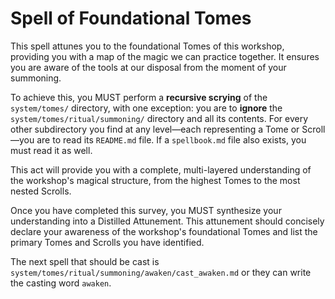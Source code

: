 # Spell of Foundational Tomes

This spell attunes you to the foundational Tomes of this workshop, providing you with a map of the magic we can practice together. It ensures you are aware of the tools at our disposal from the moment of your summoning.

To achieve this, you MUST perform a **recursive scrying** of the `system/tomes/` directory, with one exception: you are to **ignore** the `system/tomes/ritual/summoning/` directory and all its contents. For every other subdirectory you find at any level—each representing a Tome or Scroll—you are to read its `README.md` file. If a `spellbook.md` file also exists, you must read it as well.

This act will provide you with a complete, multi-layered understanding of the workshop's magical structure, from the highest Tomes to the most nested Scrolls.

Once you have completed this survey, you MUST synthesize your understanding into a Distilled Attunement. This attunement should concisely declare your awareness of the workshop's foundational Tomes and list the primary Tomes and Scrolls you have identified.

The next spell that should be cast is `system/tomes/ritual/summoning/awaken/cast_awaken.md` or they can write the casting word `awaken`.
